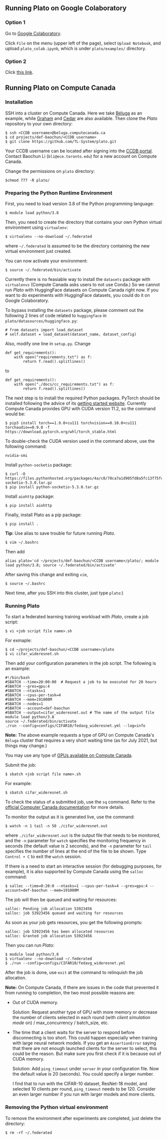 ## Running Plato on Google Colaboratory

### Option 1

Go to [Google Colaboratory](https://colab.research.google.com/notebooks/intro.ipynb).

Click `File` on the menu (upper left of the page), select `Upload Notebook`, and upload `plato_colab.ipynb`, which is under `plato/examples/` directory.

### Option 2

Click [this link](https://colab.research.google.com/drive/1boDurcQF5X9jq25-DsKDTus3h50NBn8h?usp=sharing).


## Running Plato on Compute Canada

### Installation

SSH into a cluster on Compute Canada. Here we take [Béluga](https://docs.computecanada.ca/wiki/Béluga/en) as an example, while [Graham](https://docs.computecanada.ca/wiki/Graham) and [Cedar]((https://docs.computecanada.ca/wiki/Cedar)) are also available. Then clone the *Plato* repository to your own directory:

```shell
$ ssh <CCDB username>@beluga.computecanada.ca
$ cd projects/def-baochun/<CCDB username>
$ git clone https://github.com/TL-System/plato.git
```

Your CCDB username can be located after signing into the [CCDB portal](https://ccdb.computecanada.ca/). Contact Baochun Li (`bli@ece.toronto.edu`) for a new account on Compute Canada.

Change the permissions on `plato` directory:

```shell
$chmod 777 -R plato/
```

### Preparing the Python Runtime Environment

First, you need to load version 3.8 of the Python programming language:

```shell
$ module load python/3.8
```

Then, you need to create the directory that contains your own Python virtual environment using `virtualenv`:

```shell
$ virtualenv --no-download ~/.federated
```

where `~/.federated` is assumed to be the directory containing the new virtual environment just created. 

You can now activate your environment:

```shell
$ source ~/.federated/bin/activate
```

Currently there is no feasiable way to install the `datasets` package with `virtualenvs` (Compute Canada asks users to not use Conda.) So we cannot run *Plato* with HuggingFace datasets on Compute Canada right now. If you want to do experiments with HuggingFace datasets, you could do it on Google Colaboratory.

To bypass installing the `datasets` package, please comment out the following 2 lines of code related to `huggingface` in `plato/datasources/huggingface.py`:

```
# from datasets import load_dataset
# self.dataset = load_dataset(dataset_name, dataset_config)
```

Also, modify one line in `setup.py`. Change

```
def get_requirements():
    with open("requirements.txt") as f:
        return f.read().splitlines()
```

to

```
def get_requirements():
    with open("./docs/cc_requirements.txt") as f:
        return f.read().splitlines()
```

The next step is to install the required Python packages. PyTorch should be installed following the advice of its [getting started website](https://pytorch.org/get-started/locally/). Currently Compute Canada provides GPU with CUDA version 11.2, so the command would be:

```shell
$ pip3 install torch==1.9.0+cu111 torchvision==0.10.0+cu111 torchaudio==0.9.0 -f https://download.pytorch.org/whl/torch_stable.html
```

To double-check the CUDA version used in the command above, use the following command:

```shell
nvidia-smi
```

Install `python-socketio` package:

```
$ curl -O https://files.pythonhosted.org/packages/4a/c0/78ca7a1d905fd8a5fc13f75fc5516af3a35e5cb37ce593f6fc249ab13cc3/python-socketio-5.3.0.tar.gz
$ pip install python-socketio-5.3.0.tar.gz
```

Install `aiohttp` package:

```
$ pip install aiohttp
```

Finally, install Plato as a pip package:

```shell
$ pip install .
```

**Tip:** Use alias to save trouble for future running *Plato*.

```
$ vim ~/.bashrc
```

Then add 

```
alias plato='cd ~/projects/def-baochun/<CCDB username>/plato/; module load python/3.8; source ~/.federated/bin/activate'
```

After saving this change and exiting `vim`, 

```
$ source ~/.bashrc
```

Next time, after you SSH into this cluster, just type `plato`:)



### Running Plato

To start a federated learning training workload with *Plato*, create a job script:

```shell
$ vi <job script file name>.sh
```

For exmaple:

```shell
$ cd ~/projects/def-baochun/<CCDB username>/plato
$ vi cifar_wideresnet.sh
```

Then add your configuration parameters in the job script. The following is an example:

```
#!/bin/bash
#SBATCH --time=20:00:00  # Request a job to be executed for 20 hours
#SBATCH --gres=gpu:4
#SBATCH --ntasks=1
#SBATCH --cpus-per-task=4
#SBATCH --mem=191000M
#SBATCH --nodes=1
#SBATCH --account=def-baochun
#SBATCH --output=cifar_wideresnet.out # The name of the output file
module load python/3.8
source ~/.federated/bin/activate
./run --config=configs/CIFAR10/fedavg_wideresnet.yml --log=info
```

**Note:** The above example requests a type of GPU on Compute Canada's `Béluga` cluster that requires a very short waiting time (as for July 2021, but things may change.)

You may use any type of [GPUs available on Compute Canada](https://docs.computecanada.ca/wiki/Using_GPUs_with_Slurm).

Submit the job:

```shell
$ sbatch <job script file name>.sh
```

For example:

```shell
$ sbatch cifar_wideresnet.sh
```

To check the status of a submitted job, use the `sq` command. Refer to the [official Computer Canada documentation](https://docs.computecanada.ca/wiki/Running_jobs#Use_sbatch_to_submit_jobs) for more details.

To monitor the output as it is generated live, use the command:

```shell
$ watch -n 1 tail -n 50 ./cifar_wideresnet.out
```

where `./cifar_wideresnet.out` is the output file that needs to be monitored, and the `-n` parameter for `watch` specifies the monitoring frequency in seconds (the default value is 2 seconds), and the `-n` parameter for `tail` specifies the number of lines at the end of the file to be shown. Type `Control + C` to exit the `watch` session.

If there is a need to start an interactive session (for debugging purposes, for example), it is also supported by Compute Canada using the `salloc` command:

```shell
$ salloc --time=0:20:0 --ntasks=1 --cpus-per-task=4 --gres=gpu:4 --account=def-baochun --mem=191000M
```

The job will then be queued and waiting for resources:

```
salloc: Pending job allocation 53923456
salloc: job 53923456 queued and waiting for resources
```

As soon as your job gets resources, you get the following prompts:

```
salloc: job 53923456 has been allocated resources
salloc: Granted job allocation 53923456
```

Then you can run *Plato*:

```shell
$ module load python/3.8
$ virtualenv --no-download ~/.federated
$ ./run --config=configs/CIFAR10/fedavg_wideresnet.yml
```

After the job is done, use `exit` at the command to relinquish the job allocation.

**Note:** On Compute Canada, if there are issues in the code that prevented it from running to completion, the two most possible reasons are:

* Out of CUDA memory.

  Solution: Request another type of GPU with more memory or decrease the number of clients selected in each round (with *client simulation mode* on) / max_concurrency / batch_size, etc.
 
* The time that a client waits for the server to respond before disconnecting is too short. This could happen especially when training with large neural network models. If you get an `AssertionError` saying that there are not enough launched clients for the server to select, this could be the reason. But make sure you first check if it is because out of CUDA memory.

  Solution: Add `ping_timeout` under `server` in your configuration file. Now the default value is 20 (seconds). You could specify a larger number. 
  
  I find that to run with the CIFAR-10 dataset, ResNet-18 model, and selected 10 clients per round, `ping_timeout` needs to be 120. Consider an even larger number if you run with larger models and more clients.

### Removing the Python virtual environment

To remove the environment after experiments are completed, just delete the directory:

```shell
$ rm -rf ~/.federated
```
